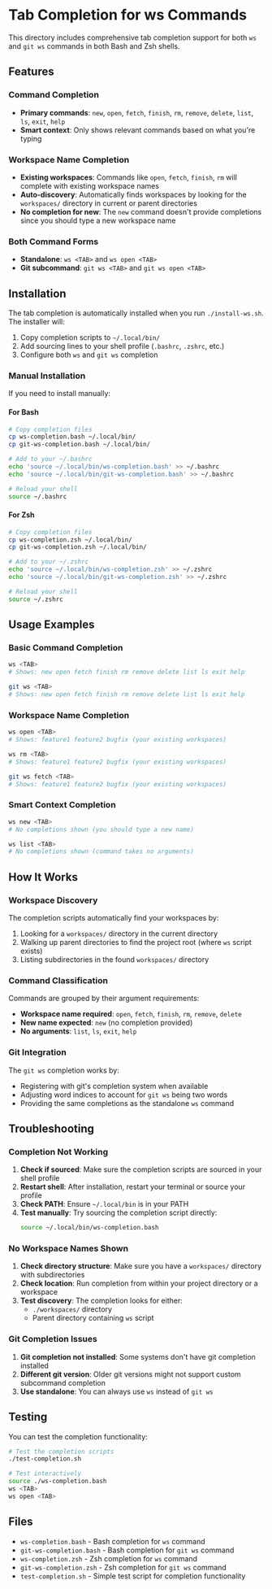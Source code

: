 # Tab Completion for ws Commands

This directory includes comprehensive tab completion support for both `ws` and `git ws` commands in both Bash and Zsh shells.

## Features

### Command Completion
- **Primary commands**: `new`, `open`, `fetch`, `finish`, `rm`, `remove`, `delete`, `list`, `ls`, `exit`, `help`
- **Smart context**: Only shows relevant commands based on what you're typing

### Workspace Name Completion
- **Existing workspaces**: Commands like `open`, `fetch`, `finish`, `rm` will complete with existing workspace names
- **Auto-discovery**: Automatically finds workspaces by looking for the `workspaces/` directory in current or parent directories
- **No completion for new**: The `new` command doesn't provide completions since you should type a new workspace name

### Both Command Forms
- **Standalone**: `ws <TAB>` and `ws open <TAB>`
- **Git subcommand**: `git ws <TAB>` and `git ws open <TAB>`

## Installation

The tab completion is automatically installed when you run `./install-ws.sh`. The installer will:

1. Copy completion scripts to `~/.local/bin/`
2. Add sourcing lines to your shell profile (`.bashrc`, `.zshrc`, etc.)
3. Configure both `ws` and `git ws` completion

### Manual Installation

If you need to install manually:

#### For Bash
```bash
# Copy completion files
cp ws-completion.bash ~/.local/bin/
cp git-ws-completion.bash ~/.local/bin/

# Add to your ~/.bashrc
echo 'source ~/.local/bin/ws-completion.bash' >> ~/.bashrc
echo 'source ~/.local/bin/git-ws-completion.bash' >> ~/.bashrc

# Reload your shell
source ~/.bashrc
```

#### For Zsh
```bash
# Copy completion files
cp ws-completion.zsh ~/.local/bin/
cp git-ws-completion.zsh ~/.local/bin/

# Add to your ~/.zshrc
echo 'source ~/.local/bin/ws-completion.zsh' >> ~/.zshrc
echo 'source ~/.local/bin/git-ws-completion.zsh' >> ~/.zshrc

# Reload your shell
source ~/.zshrc
```

## Usage Examples

### Basic Command Completion
```bash
ws <TAB>
# Shows: new open fetch finish rm remove delete list ls exit help

git ws <TAB>
# Shows: new open fetch finish rm remove delete list ls exit help
```

### Workspace Name Completion
```bash
ws open <TAB>
# Shows: feature1 feature2 bugfix (your existing workspaces)

ws rm <TAB>
# Shows: feature1 feature2 bugfix (your existing workspaces)

git ws fetch <TAB>
# Shows: feature1 feature2 bugfix (your existing workspaces)
```

### Smart Context Completion
```bash
ws new <TAB>
# No completions shown (you should type a new name)

ws list <TAB>
# No completions shown (command takes no arguments)
```

## How It Works

### Workspace Discovery
The completion scripts automatically find your workspaces by:
1. Looking for a `workspaces/` directory in the current directory
2. Walking up parent directories to find the project root (where `ws` script exists)
3. Listing subdirectories in the found `workspaces/` directory

### Command Classification
Commands are grouped by their argument requirements:
- **Workspace name required**: `open`, `fetch`, `finish`, `rm`, `remove`, `delete`
- **New name expected**: `new` (no completion provided)
- **No arguments**: `list`, `ls`, `exit`, `help`

### Git Integration
The `git ws` completion works by:
- Registering with git's completion system when available
- Adjusting word indices to account for `git ws` being two words
- Providing the same completions as the standalone `ws` command

## Troubleshooting

### Completion Not Working
1. **Check if sourced**: Make sure the completion scripts are sourced in your shell profile
2. **Restart shell**: After installation, restart your terminal or source your profile
3. **Check PATH**: Ensure `~/.local/bin` is in your PATH
4. **Test manually**: Try sourcing the completion script directly:
   ```bash
   source ~/.local/bin/ws-completion.bash
   ```

### No Workspace Names Shown
1. **Check directory structure**: Make sure you have a `workspaces/` directory with subdirectories
2. **Check location**: Run completion from within your project directory or a workspace
3. **Test discovery**: The completion looks for either:
   - `./workspaces/` directory
   - Parent directory containing `ws` script

### Git Completion Issues
1. **Git completion not installed**: Some systems don't have git completion installed
2. **Different git version**: Older git versions might not support custom subcommand completion
3. **Use standalone**: You can always use `ws` instead of `git ws`

## Testing

You can test the completion functionality:

```bash
# Test the completion scripts
./test-completion.sh

# Test interactively
source ./ws-completion.bash
ws <TAB>
ws open <TAB>
```

## Files

- `ws-completion.bash` - Bash completion for `ws` command
- `git-ws-completion.bash` - Bash completion for `git ws` command  
- `ws-completion.zsh` - Zsh completion for `ws` command
- `git-ws-completion.zsh` - Zsh completion for `git ws` command
- `test-completion.sh` - Simple test script for completion functionality
